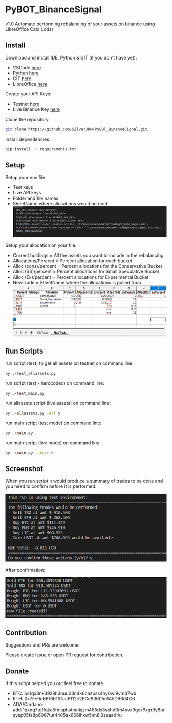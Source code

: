 # PyBOT_BinanceSignal

v1.0
Automate performing rebalancing of your assets on binance using LibreOffice Calc (.ods)

## Install

Download and install IDE, Python & GIT (if you don't have yet):

- VSCode [here](https://code.visualstudio.com/download)
- Python [here](https://www.python.org/downloads/)
- GIT [here](https://git-scm.com/downloads)
- LibreOffice [here](https://www.libreoffice.org/download/download-libreoffice/)

Create your API Keys:

- Testnet [here](https://testnet.binance.vision/)
- Live Binance Key [here](https://www.binance.com/en/my/settings/api-management)

Clone the repository:

```sh
git clone https://github.com/SilverJRM/PyBOT_BinanceSignal.git
```

Install dependencies:

```sh
pip install -r requirements.txt
```

## Setup

Setup your env file:

- Test keys
- Live API keys
- Folder and file names
- SheetName where allocations would be read
  ![Screenshot](./assets/img/env_file.png)

Setup your allocation on your file:

- Current holdings = All the assets you want to include in the rebalancing
- Allocations/Percent = Percent allocation for each bucket
- Alloc (cons)/percent = Percent allocations for the Conservative Bucket
- Alloc (SS)/percent = Percent allocations for Small Speculative Bucket
- Alloc (Ex)/percent = Percent allocations for Experimental Bucket
- NewTrade = SheetName where the allocations is pulled from
  ![Screenshot](./assets/img/allocations_setup.png)

## Run Scripts

run script (test) to get all assets on testnet on command line:

```sh
py .\test_allassets.py
```

run script (test - hardcoded) on command line:

```sh
py .\test_main.py
```

run allassets script (live assets) on command line:

```sh
py .\allassets.py -all y
```

run main script (test mode) on command line:

```sh
py .\main.py
```

run main script (live mode) on command line:

```sh
py .\main.py --test n
```

## Screenshot

When you run script it would produce a summary of trades to be done and you need to confirm before it is performed:

![Screenshot](./assets/img/summary.png)

After confirmation:

![Screenshot](./assets/img/confirmed.png)

## Contribution

Suggestions and PRs are welcome!

Please create issue or open PR request for contribution.

## Donate

If this script helped you out feel free to donate.

- BTC: bc1qx3nk39z8h3nuu03n4k6cazpss4hy6wl9vmd7w6
- ETH: 0x7Fe9cB61661fCccF112e2ECe93605e1A5D96d4C6
- ADA/Cardano: addr1qxnq7tgffqka5fmsphstmnkjzm485dx3sxhd0m4svx9gcx9xgr9y8ursyep05fs8p6067tut4485ak666lhkw5nn8l3seaad4u

